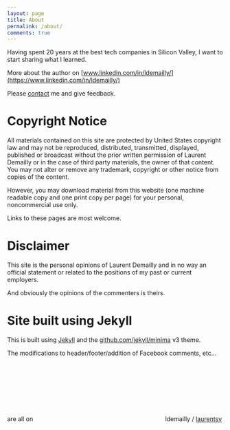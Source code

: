 ```yaml
---
layout: page
title: About
permalink: /about/
comments: true
---
```


Having spent 20 years at the best tech companies in Silicon Valley, I want to
start sharing what I learned.

More about the author on [www.linkedin.com/in/ldemailly/](https://www.linkedin.com/in/ldemailly/)

Please <a href="/contact/">contact</a> me and give feedback.

# Copyright Notice

All materials contained on this site are protected by United States copyright law and may not be reproduced, distributed, transmitted, displayed, published or broadcast without the prior written permission of Laurent Demailly or in the case of third party materials, the owner of that content. You may not alter or remove any trademark, copyright or other notice from copies of the content.

However, you may download material from this website (one machine readable copy and one print copy per page) for your personal, noncommercial use only.

Links to these pages are most welcome.

# Disclaimer

This site is the personal opinions of Laurent Demailly and in no way
an official statement or related to the positions of my past or current
employers.

And obviously the opinions of the commenters is theirs.

# Site built using Jekyll

This is built using [Jekyll](https://jekyllrb.com/) and the [github.com/jekyll/minima](https://github.com/jekyll/minima) v3 theme.

The modifications to header/footer/addition of Facebook comments, etc... are all on <svg class="svg-icon grey"><use xlink:href="{{ '/assets/minima-social-icons.svg#github' | relative_url }}"></use></svg> ldemailly / [laurentsv](https://github.com/ldemailly/laurentsv)
